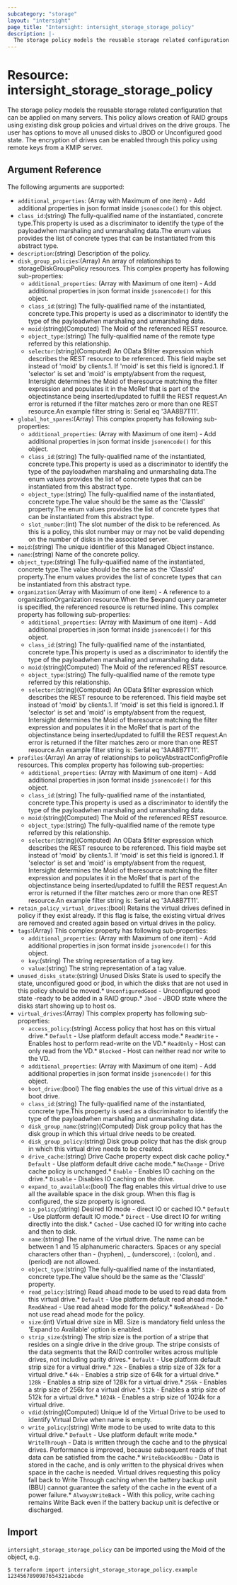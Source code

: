 ```yaml
---
subcategory: "storage"
layout: "intersight"
page_title: "Intersight: intersight_storage_storage_policy"
description: |-
  The storage policy models the reusable storage related configuration that can be applied on many servers. This policy allows creation of RAID groups using existing disk group policies and virtual drives on the drive groups. The user has options to move all unused disks to JBOD or Unconfigured good state. The encryption of drives can be enabled through this policy using remote keys from a KMIP server.
---
```


# Resource: intersight_storage_storage_policy
The storage policy models the reusable storage related configuration that can be applied on many servers. This policy allows creation of RAID groups using existing disk group policies and virtual drives on the drive groups. The user has options to move all unused disks to JBOD or Unconfigured good state. The encryption of drives can be enabled through this policy using remote keys from a KMIP server.
## Argument Reference
The following arguments are supported:
* `additional_properties`:
(Array with Maximum of one item) - Add additional properties in json format inside `jsonencode()` for this object.
* `class_id`:(string) The fully-qualified name of the instantiated, concrete type.This property is used as a discriminator to identify the type of the payloadwhen marshaling and unmarshaling data.The enum values provides the list of concrete types that can be instantiated from this abstract type. 
* `description`:(string) Description of the policy. 
* `disk_group_policies`:(Array) An array of relationships to storageDiskGroupPolicy resources. 
This complex property has following sub-properties:
  + `additional_properties`:
(Array with Maximum of one item) - Add additional properties in json format inside `jsonencode()` for this object.
  + `class_id`:(string) The fully-qualified name of the instantiated, concrete type.This property is used as a discriminator to identify the type of the payloadwhen marshaling and unmarshaling data. 
  + `moid`:(string)(Computed) The Moid of the referenced REST resource. 
  + `object_type`:(string) The fully-qualified name of the remote type referred by this relationship. 
  + `selector`:(string)(Computed) An OData $filter expression which describes the REST resource to be referenced. This field maybe set instead of 'moid' by clients.1. If 'moid' is set this field is ignored.1. If 'selector' is set and 'moid' is empty/absent from the request, Intersight determines the Moid of theresource matching the filter expression and populates it in the MoRef that is part of the objectinstance being inserted/updated to fulfill the REST request.An error is returned if the filter matches zero or more than one REST resource.An example filter string is: Serial eq '3AA8B7T11'. 
* `global_hot_spares`:(Array)
This complex property has following sub-properties:
  + `additional_properties`:
(Array with Maximum of one item) - Add additional properties in json format inside `jsonencode()` for this object.
  + `class_id`:(string) The fully-qualified name of the instantiated, concrete type.This property is used as a discriminator to identify the type of the payloadwhen marshaling and unmarshaling data.The enum values provides the list of concrete types that can be instantiated from this abstract type. 
  + `object_type`:(string) The fully-qualified name of the instantiated, concrete type.The value should be the same as the 'ClassId' property.The enum values provides the list of concrete types that can be instantiated from this abstract type. 
  + `slot_number`:(int) The slot number of the disk to be referenced. As this is a policy, this slot number may or may not be valid depending on the number of disks in the associated server. 
* `moid`:(string) The unique identifier of this Managed Object instance. 
* `name`:(string) Name of the concrete policy. 
* `object_type`:(string) The fully-qualified name of the instantiated, concrete type.The value should be the same as the 'ClassId' property.The enum values provides the list of concrete types that can be instantiated from this abstract type. 
* `organization`:(Array with Maximum of one item) - A reference to a organizationOrganization resource.When the $expand query parameter is specified, the referenced resource is returned inline. 
This complex property has following sub-properties:
  + `additional_properties`:
(Array with Maximum of one item) - Add additional properties in json format inside `jsonencode()` for this object.
  + `class_id`:(string) The fully-qualified name of the instantiated, concrete type.This property is used as a discriminator to identify the type of the payloadwhen marshaling and unmarshaling data. 
  + `moid`:(string)(Computed) The Moid of the referenced REST resource. 
  + `object_type`:(string) The fully-qualified name of the remote type referred by this relationship. 
  + `selector`:(string)(Computed) An OData $filter expression which describes the REST resource to be referenced. This field maybe set instead of 'moid' by clients.1. If 'moid' is set this field is ignored.1. If 'selector' is set and 'moid' is empty/absent from the request, Intersight determines the Moid of theresource matching the filter expression and populates it in the MoRef that is part of the objectinstance being inserted/updated to fulfill the REST request.An error is returned if the filter matches zero or more than one REST resource.An example filter string is: Serial eq '3AA8B7T11'. 
* `profiles`:(Array) An array of relationships to policyAbstractConfigProfile resources. 
This complex property has following sub-properties:
  + `additional_properties`:
(Array with Maximum of one item) - Add additional properties in json format inside `jsonencode()` for this object.
  + `class_id`:(string) The fully-qualified name of the instantiated, concrete type.This property is used as a discriminator to identify the type of the payloadwhen marshaling and unmarshaling data. 
  + `moid`:(string)(Computed) The Moid of the referenced REST resource. 
  + `object_type`:(string) The fully-qualified name of the remote type referred by this relationship. 
  + `selector`:(string)(Computed) An OData $filter expression which describes the REST resource to be referenced. This field maybe set instead of 'moid' by clients.1. If 'moid' is set this field is ignored.1. If 'selector' is set and 'moid' is empty/absent from the request, Intersight determines the Moid of theresource matching the filter expression and populates it in the MoRef that is part of the objectinstance being inserted/updated to fulfill the REST request.An error is returned if the filter matches zero or more than one REST resource.An example filter string is: Serial eq '3AA8B7T11'. 
* `retain_policy_virtual_drives`:(bool) Retains the virtual drives defined in policy if they exist already. If this flag is false, the existing virtual drives are removed and created again based on virtual drives in the policy. 
* `tags`:(Array)
This complex property has following sub-properties:
  + `additional_properties`:
(Array with Maximum of one item) - Add additional properties in json format inside `jsonencode()` for this object.
  + `key`:(string) The string representation of a tag key. 
  + `value`:(string) The string representation of a tag value. 
* `unused_disks_state`:(string) Unused Disks State is used to specify the state, unconfigured good or jbod, in which the disks that are not used in this policy should be moved.* `UnconfiguredGood` - Unconfigured good state -ready to be added in a RAID group.* `Jbod` - JBOD state where the disks start showing up to host os. 
* `virtual_drives`:(Array)
This complex property has following sub-properties:
  + `access_policy`:(string) Access policy that host has on this virtual drive.* `Default` - Use platform default access mode.* `ReadWrite` - Enables host to perform read-write on the VD.* `ReadOnly` - Host can only read from the VD.* `Blocked` - Host can neither read nor write to the VD. 
  + `additional_properties`:
(Array with Maximum of one item) - Add additional properties in json format inside `jsonencode()` for this object.
  + `boot_drive`:(bool) The flag enables the use of this virtual drive as a boot drive. 
  + `class_id`:(string) The fully-qualified name of the instantiated, concrete type.This property is used as a discriminator to identify the type of the payloadwhen marshaling and unmarshaling data. 
  + `disk_group_name`:(string)(Computed) Disk group policy that has the disk group in which this virtual drive needs to be created. 
  + `disk_group_policy`:(string) Disk group policy that has the disk group in which this virtual drive needs to be created. 
  + `drive_cache`:(string) Drive Cache property expect disk cache policy.* `Default` - Use platform default drive cache mode.* `NoChange` - Drive cache policy is unchanged.* `Enable` - Enables IO caching on the drive.* `Disable` - Disables IO caching on the drive. 
  + `expand_to_available`:(bool) The flag enables this virtual drive to use all the available space in the disk group. When this flag is configured, the size property is ignored. 
  + `io_policy`:(string) Desired IO mode - direct IO or cached IO.* `Default` - Use platform default IO mode.* `Direct` - Use direct IO for writing directly into the disk.* `Cached` - Use cached IO for writing into cache and then to disk. 
  + `name`:(string) The name of the virtual drive. The name can be between 1 and 15 alphanumeric characters. Spaces or any special characters other than - (hyphen), _ (underscore), : (colon), and . (period) are not allowed. 
  + `object_type`:(string) The fully-qualified name of the instantiated, concrete type.The value should be the same as the 'ClassId' property. 
  + `read_policy`:(string) Read ahead mode to be used to read data from this virtual drive.* `Default` - Use platform default read ahead mode.* `ReadAhead` - Use read ahead mode for the policy.* `NoReadAhead` - Do not use read ahead mode for the policy. 
  + `size`:(int) Virtual drive size in MB. Size is mandatory field unless the 'Expand to Available' option is enabled. 
  + `strip_size`:(string) The strip size is the portion of a stripe that resides on a single drive in the drive group. The stripe consists of the data segments that the RAID controller writes across multiple drives, not including parity drives.* `Default` - Use platform default strip size for a virtual drive.* `32k` - Enables a strip size of 32k for a virtual drive.* `64k` - Enables a strip size of 64k for a virtual drive.* `128k` - Enables a strip size of 128k for a virtual drive.* `256k` - Enables a strip size of 256k for a virtual drive.* `512k` - Enables a strip size of 512k for a virtual drive.* `1024k` - Enables a strip size of 1024k for a virtual drive. 
  + `vdid`:(string)(Computed) Unique Id of the Virtual Drive to be used to identify Virtual Drive when name is empty. 
  + `write_policy`:(string) Write mode to be used to write data to this virtual drive.* `Default` - Use platform default write mode.* `WriteThrough` - Data is written through the cache and to the physical drives. Performance is improved, because subsequent reads of that data can be satisfied from the cache.* `WriteBackGoodBbu` - Data is stored in the cache, and is only written to the physical drives when space in the cache is needed. Virtual drives requesting this policy fall back to Write Through caching when the battery backup unit (BBU) cannot guarantee the safety of the cache in the event of a power failure.* `AlwaysWriteBack` - With this policy, write caching remains Write Back even if the battery backup unit is defective or discharged. 


## Import
`intersight_storage_storage_policy` can be imported using the Moid of the object, e.g.
```
$ terraform import intersight_storage_storage_policy.example 1234567890987654321abcde
```